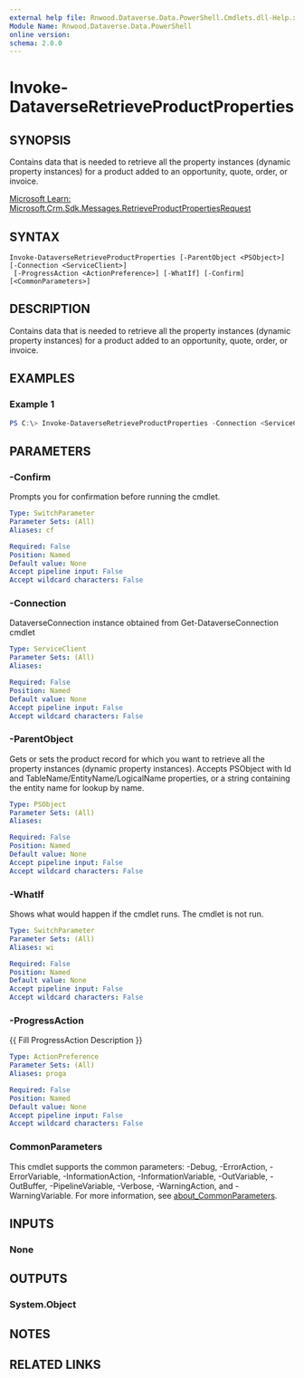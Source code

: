 ```yaml
---
external help file: Rnwood.Dataverse.Data.PowerShell.Cmdlets.dll-Help.xml
Module Name: Rnwood.Dataverse.Data.PowerShell
online version:
schema: 2.0.0
---
```


# Invoke-DataverseRetrieveProductProperties

## SYNOPSIS
Contains data that is needed to retrieve all the property instances (dynamic property instances) for a product added to an opportunity, quote, order, or invoice.

[Microsoft Learn: Microsoft.Crm.Sdk.Messages.RetrieveProductPropertiesRequest](https://learn.microsoft.com/en-us/dotnet/api/microsoft.crm.sdk.messages.RetrieveProductPropertiesRequest?view=dataverse-sdk-latest)

## SYNTAX

```
Invoke-DataverseRetrieveProductProperties [-ParentObject <PSObject>] [-Connection <ServiceClient>]
 [-ProgressAction <ActionPreference>] [-WhatIf] [-Confirm] [<CommonParameters>]
```

## DESCRIPTION
Contains data that is needed to retrieve all the property instances (dynamic property instances) for a product added to an opportunity, quote, order, or invoice.

## EXAMPLES

### Example 1
```powershell
PS C:\> Invoke-DataverseRetrieveProductProperties -Connection <ServiceClient> -ParentObject <PSObject>
```

## PARAMETERS

### -Confirm
Prompts you for confirmation before running the cmdlet.

```yaml
Type: SwitchParameter
Parameter Sets: (All)
Aliases: cf

Required: False
Position: Named
Default value: None
Accept pipeline input: False
Accept wildcard characters: False
```

### -Connection
DataverseConnection instance obtained from Get-DataverseConnection cmdlet

```yaml
Type: ServiceClient
Parameter Sets: (All)
Aliases:

Required: False
Position: Named
Default value: None
Accept pipeline input: False
Accept wildcard characters: False
```

### -ParentObject
Gets or sets the product record for which you want to retrieve all the property instances (dynamic property instances). Accepts PSObject with Id and TableName/EntityName/LogicalName properties, or a string containing the entity name for lookup by name.

```yaml
Type: PSObject
Parameter Sets: (All)
Aliases:

Required: False
Position: Named
Default value: None
Accept pipeline input: False
Accept wildcard characters: False
```

### -WhatIf
Shows what would happen if the cmdlet runs. The cmdlet is not run.

```yaml
Type: SwitchParameter
Parameter Sets: (All)
Aliases: wi

Required: False
Position: Named
Default value: None
Accept pipeline input: False
Accept wildcard characters: False
```

### -ProgressAction
{{ Fill ProgressAction Description }}

```yaml
Type: ActionPreference
Parameter Sets: (All)
Aliases: proga

Required: False
Position: Named
Default value: None
Accept pipeline input: False
Accept wildcard characters: False
```

### CommonParameters
This cmdlet supports the common parameters: -Debug, -ErrorAction, -ErrorVariable, -InformationAction, -InformationVariable, -OutVariable, -OutBuffer, -PipelineVariable, -Verbose, -WarningAction, and -WarningVariable. For more information, see [about_CommonParameters](http://go.microsoft.com/fwlink/?LinkID=113216).

## INPUTS

### None

## OUTPUTS

### System.Object
## NOTES

## RELATED LINKS
